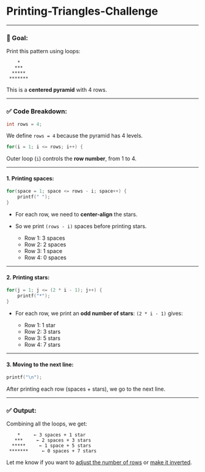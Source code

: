 ﻿# Printing-Triangles-Challenge



---

### 🎯 Goal:

Print this pattern using loops:

```
    *
   ***
  *****
 *******
```

This is a **centered pyramid** with 4 rows.

---

### ✅ Code Breakdown:

```c
int rows = 4;
```

We define `rows = 4` because the pyramid has 4 levels.

```c
for(i = 1; i <= rows; i++) {
```

Outer loop (`i`) controls the **row number**, from 1 to 4.

---

#### 1. **Printing spaces:**

```c
for(space = 1; space <= rows - i; space++) {
    printf(" ");
}
```

* For each row, we need to **center-align** the stars.
* So we print `(rows - i)` spaces before printing stars.

  * Row 1: 3 spaces
  * Row 2: 2 spaces
  * Row 3: 1 space
  * Row 4: 0 spaces

---

#### 2. **Printing stars:**

```c
for(j = 1; j <= (2 * i - 1); j++) {
    printf("*");
}
```

* For each row, we print an **odd number of stars**:
  `(2 * i - 1)` gives:

  * Row 1: 1 star
  * Row 2: 3 stars
  * Row 3: 5 stars
  * Row 4: 7 stars

---

#### 3. **Moving to the next line:**

```c
printf("\n");
```

After printing each row (spaces + stars), we go to the next line.

---

### ✅ Output:

Combining all the loops, we get:

```
    *     ← 3 spaces + 1 star
   ***     ← 2 spaces + 3 stars
  *****     ← 1 space + 5 stars
 *******     ← 0 spaces + 7 stars
```

Let me know if you want to [adjust the number of rows](f) or [make it inverted](f).
